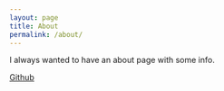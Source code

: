 ```yaml
---
layout: page
title: About
permalink: /about/
---
```


I always wanted to have an about page with some info.

[Github](https://github.com/incyi)
